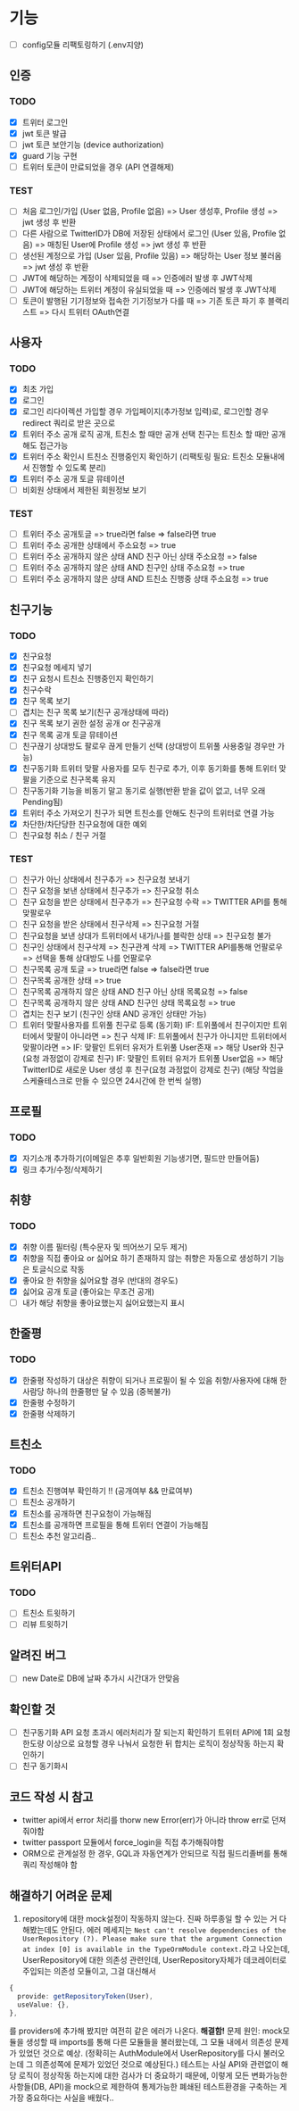 # 기능

- [ ] config모듈 리팩토링하기 (.env지양)

## 인증

### TODO

- [x] 트위터 로그인
- [x] jwt 토큰 발급
- [ ] jwt 토큰 보안기능 (device authorization)
- [x] guard 기능 구현
- [ ] 트위터 토큰이 만료되었을 경우 (API 연결해제)

### TEST

- [ ] 처음 로그인/가입 (User 없음, Profile 없음) => User 생성후, Profile 생성 => jwt 생성 후 반환
- [ ] 다른 사람으로 TwitterID가 DB에 저장된 상태에서 로그인 (User 있음, Profile 없음) => 매칭된 User에 Profile 생성 => jwt 생성 후 반환
- [ ] 생선된 계정으로 가입 (User 있음, Profile 있음) => 해당하는 User 정보 불러옴 => jwt 생성 후 반환
- [ ] JWT에 해당하는 계정이 삭제되었을 때 => 인증에러 발생 후 JWT삭제
- [ ] JWT에 해당하는 트위터 계정이 유실되었을 때 => 인증에러 발생 후 JWT삭제
- [ ] 토큰이 발행된 기기정보와 접속한 기기정보가 다를 때 => 기존 토큰 파기 후 블랙리스트 => 다시 트위터 OAuth연결

## 사용자

### TODO

- [x] 최초 가입
- [x] 로그인
- [x] 로그인 리다이렉션
      가입할 경우 가입페이지(추가정보 입력)로, 로그인할 경우 redirect 쿼리로 받은 곳으로
- [x] 트위터 주소 공개 로직
      공개, 트친소 할 때만 공개 선택
      친구는 트친소 할 때만 공개해도 접근가능
- [x] 트위터 주소 확인시 트친소 진행중인지 확인하기 (리팩토링 필요: 트친소 모듈내에서 진행할 수 있도록 분리)
- [x] 트위터 주소 공개 토글 뮤테이션
- [ ] 비회원 상태에서 제한된 회원정보 보기

### TEST

- [ ] 트위터 주소 공개토글 => true라면 false => false라면 true
- [ ] 트위터 주소 공개한 상태에서 주소요청 => true
- [ ] 트위터 주소 공개하지 않은 상태 AND 친구 아닌 상태 주소요청 => false
- [ ] 트위터 주소 공개하지 않은 상태 AND 친구인 상태 주소요청 => true
- [ ] 트위터 주소 공개하지 않은 상태 AND 트친소 진행중 상태 주소요청 => true

## 친구기능

### TODO

- [x] 친구요청
- [x] 친구요청 메세지 넣기
- [x] 친구 요청시 트친소 진행중인지 확인하기
- [x] 친구수락
- [x] 친구 목록 보기
- [ ] 겹치는 친구 목록 보기(친구 공개상태에 따라)
- [x] 친구 목록 보기 권한 설정
      공개 or 친구공개
- [x] 친구 목록 공개 토글 뮤테이션
- [ ] 친구끊기
      상대방도 팔로우 끊게 만들기 선택 (상대방이 트위풀 사용중일 경우만 가능)
- [x] 친구동기화
      트위터 맞팔 사용자를 모두 친구로 추가, 이후 동기화를 통해 트위터 맞팔을 기준으로 친구목록 유지
- [ ] 친구동기화 기능을 비동기 말고 동기로 실행(반환 받을 값이 없고, 너무 오래 Pending됨)
- [x] 트위터 주소 가져오기
      친구가 되면 트친소를 안해도 친구의 트위터로 연결 가능
- [x] 차단한/차단당한 친구요청에 대한 예외
- [ ] 친구요청 취소 / 친구 거절

### TEST

- [ ] 친구가 아닌 상태에서 친구추가 => 친구요청 보내기
- [ ] 친구 요청을 보낸 상태에서 친구추가 => 친구요청 취소
- [ ] 친구 요청을 받은 상태에서 친구추가 => 친구요청 수락 => TWITTER API를 통해 맞팔로우
- [ ] 친구 요청을 받은 상태에서 친구삭제 => 친구요청 거절
- [ ] 친구요청을 보낸 상대가 트위터에서 내가/나를 블락한 상태 => 친구요청 불가
- [ ] 친구인 상태에서 친구삭제 => 친구관계 삭제 => TWITTER API를통해 언팔로우 => 선택을 통해 상대방도 나를 언팔로우
- [ ] 친구목록 공개 토글 => true라면 false => false라면 true
- [ ] 친구목록 공개한 상태 => true
- [ ] 친구목록 공개하지 않은 상태 AND 친구 아닌 상태 목록요청 => false
- [ ] 친구목록 공개하지 않은 상태 AND 친구인 상태 목록요청 => true
- [ ] 겹치는 친구 보기 (친구인 상태 AND 공개인 상태만 가능)
- [ ] 트위터 맞팔사용자를 트위풀 친구로 등록 (동기화)
      IF: 트위풀에서 친구이지만 트위터에서 맞팔이 아니라면 => 친구 삭제
      IF: 트위풀에서 친구가 아니지만 트위터에서 맞팔이라면 =>
      IF: 맞팔인 트위터 유저가 트위풀 User존재 => 해당 User와 친구(요청 과정없이 강제로 친구)
      IF: 맞팔인 트위터 유저가 트위풀 User없음 => 해당 TwitterID로 새로운 User 생성 후 친구(요청 과정없이 강제로 친구)
      (해당 작업을 스케쥴테스크로 만들 수 있으면 24시간에 한 번씩 실행)

## 프로필

### TODO

- [x] 자기소개 추가하기(이메일은 추후 일반회원 기능생기면, 필드만 만들어둠)
- [x] 링크 추가/수정/삭제하기

## 취향

### TODO

- [x] 취향 이름 필터링 (특수문자 및 띄어쓰기 모두 제거)
- [x] 취향을 직접 좋아요 or 싫어요 하기
      존재하지 않는 취향은 자동으로 생성하기
      기능은 토글식으로 작동
- [x] 좋아요 한 취향을 싫어요할 경우 (반대의 경우도)
- [x] 싫어요 공개 토글 (좋아요는 무조건 공개)
- [ ] 내가 해당 취향을 좋아요했는지 싫어요했는지 표시

## 한줄평

### TODO

- [x] 한줄평 작성하기
      대상은 취향이 되거나 프로필이 될 수 있음
      취향/사용자에 대해 한 사람당 하나의 한줄평만 달 수 있음 (중복불가)
- [x] 한줄평 수정하기
- [x] 한줄평 삭제하기

## 트친소

### TODO

- [x] 트친소 진행여부 확인하기 !! (공개여부 && 만료여부)
- [ ] 트친소 공개하기
- [x] 트친소를 공개하면 친구요청이 가능해짐
- [x] 트친소를 공개하면 프로필을 통해 트위터 연결이 가능해짐
- [ ] 트친소 추천 알고리즘..

## 트위터API

### TODO

- [ ] 트친소 트윗하기
- [ ] 리뷰 트윗하기

## 알려진 버그

- [ ] new Date로 DB에 날짜 추가시 시간대가 안맞음

## 확인할 것

- [ ] 친구동기화 API 요청 초과시 에러처리가 잘 되는지 확인하기
      트위터 API에 1회 요청 한도량 이상으로 요청할 경우 나눠서 요청한 뒤 합치는 로직이 정상작동 하는지 확인하기
- [ ] 친구 동기화시

## 코드 작성 시 참고

- twitter api에서 error 처리를 thorw new Error(err)가 아니라 throw err로 던져줘야함
- twitter passport 모듈에서 force_login을 직접 추가해줘야함
- ORM으로 관계설정 한 경우, GQL과 자동연계가 안되므로 직접 필드리졸버를 통해 쿼리 작성해야 함

## 해결하기 어려운 문제

1. repository에 대한 mock설정이 작동하지 않는다. 진짜 하루종일 할 수 있는 거 다해봤는데도 안된다. 에러 메세지는 `Nest can't resolve dependencies of the UserRepository (?). Please make sure that the argument Connection at index [0] is available in the TypeOrmModule context.`라고 나오는데, UserRepository에 대한 의존성 관련인데, UserRepository자체가 데코레이터로 주입되는 의존성 모듈이고, 그걸 대신해서

```ts
{
  provide: getRepositoryToken(User),
  useValue: {},
},
```

를 providers에 추가해 봤지만 여전히 같은 에러가 나온다.
**해결함!**
문제 원인: mock모듈을 생성할 때 imports를 통해 다른 모듈들을 불러왔는데, 그 모듈 내에서 의존성 문제가 있었던 것으로 예상. (정확히는 AuthModule에서 UserRepository를 다시 불러오는데 그 의존성쪽에 문제가 있었던 것으로 예상된다.) 테스트는 사실 API와 관련없이 해당 로직이 정상작동 하는지에 대한 검사가 더 중요하기 때문에, 이렇게 모든 변화가능한 사항들(DB, API)을 mock으로 제한하여 통제가능한 폐쇄된 테스트환경을 구축하는 게 가장 중요하다는 사실을 배웠다..
